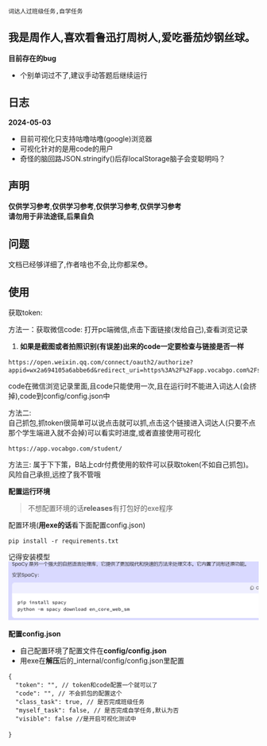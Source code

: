 
`词达人过班级任务,自学任务`

## 我是周作人,喜欢看鲁迅打周树人,爱吃番茄炒钢丝球。

**目前存在的bug**  
+ 个别单词过不了,建议手动答题后继续运行

## 日志
**2024-05-03**
+ 目前可视化只支持咕噜咕噜(google)浏览器
+ 可视化针对的是用code的用户
+ 奇怪的脑回路JSON.stringify()后存localStorage脑子会变聪明吗？


## 声明

**仅供学习参考**,**仅供学习参考**,**仅供学习参考**,**仅供学习参考**  
**请勿用于非法途径,后果自负**


## 问题

文档已经够详细了,作者啥也不会,比你都呆😳。

## 使用

获取token:   

方法一：获取微信code: 打开pc端微信,点击下面链接(发给自己),查看浏览记录 

1. **如果是截图或者拍照识别(有误差)出来的code一定要检查与链接是否一样**

```angular2html
https://open.weixin.qq.com/connect/oauth2/authorize?appid=wx2a694105a6abbe6d&redirect_uri=https%3A%2F%2Fapp.vocabgo.com%2Fstudent%2F%3Fauthorize%3D0&response_type=code&scope=snsapi_userinfo&state=STATE```
```

code在微信浏览记录里面,且code只能使用一次,且在运行时不能进入词达人(会挤掉),code到config/config.json中    


方法二:  
自己抓包,抓token很简单可以说点击就可以抓,点击这个链接进入词达人(只要不点那个学生端进入就不会掉)可以看实时进度,或者直接使用可视化
```angular2html
https://app.vocabgo.com/student/
```

方法三:
属于下下策，B站上cdr付费使用的软件可以获取token(不如自己抓包)。风险自己承担,远控了我不管哦

**配置运行环境**

> 不想配置环境的话**releases**有打包好的exe程序 

配置环境(**用exe的话**看下面配置config.json)
```angular2html
pip install -r requirements.txt
```
记得安装模型
![img.png](./img/spacy.png)

**配置config.json**

+ 自己配置环境了配置文件在**config/config.json**
+ 用exe在**解压**后的_internal/config/config.json里配置
```angular2html
{
  "token": "", // token和code配置一个就可以了
  "code": "", // 不会抓包的配置这个
  "class_task": true, // 是否完成班级任务
  "myself_task": false, // 是否完成自学任务,默认为否
  "visible": false //是开启可视化测试中

}
```

